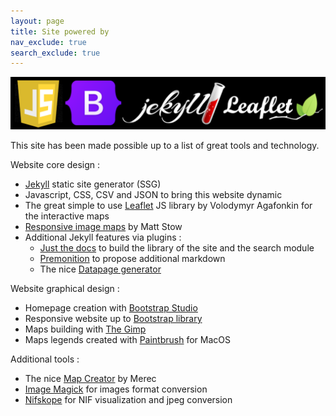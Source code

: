 ```yaml
---
layout: page
title: Site powered by
nav_exclude: true
search_exclude: true
---
```


<img class="center-fit" src="assets/img/poweredby.png">

This site has been made possible up to a list of great tools and technology.

Website core design :
- <a href="https://jekyllrb.com">Jekyll</a> static site generator (SSG)
- Javascript, CSS, CSV and JSON to bring this website dynamic
- The great simple to use <a href="https://leafletjs.com">Leaflet</a> JS library by Volodymyr Agafonkin for the interactive maps
- <a href="https://github.com/stowball/jQuery-rwdImageMaps">Responsive image maps</a> by Matt Stow
- Additional Jekyll features via plugins : 
	- <a href="https://github.com/just-the-docs/just-the-docs">Just the docs</a> to build the library of the site and the search module
	- <a href="https://github.com/lazee/premonition">Premonition</a> to propose additional markdown
	- The nice <a href="https://github.com/avillafiorita/jekyll-datapage_gen">Datapage generator</a> 

Website graphical design :
- Homepage creation with <a href="https://bootstrapstudio.io">Bootstrap Studio</a> 
- Responsive website up to <a href="https://getbootstrap.com">Bootstrap library</a>
- Maps building with <a href="https://www.gimp.org">The Gimp</a>
- Maps legends created with <a href="https://paintbrush.sourceforge.io">Paintbrush</a> for MacOS

Additional tools : 
- The nice <a href="https://github.com/Merec/DAoC-MapCreator">Map Creator</a> by Merec
- <a href="https://imagemagick.org/">Image Magick</a> for images format conversion
- <a href="https://github.com/niftools/nifskope/releases">Nifskope</a> for NIF visualization and jpeg conversion
